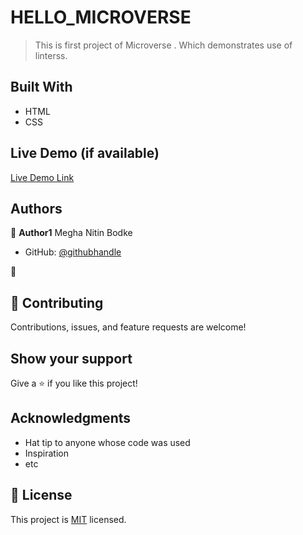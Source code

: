 
# HELLO_MICROVERSE

> This is first project of Microverse . Which demonstrates use of linterss.


## Built With

- HTML 
- CSS

## Live Demo (if available)

[Live Demo Link](https://livedemo.com)

## Authors

👤 **Author1**
Megha Nitin Bodke

- GitHub: [@githubhandle](https://github.com/megha-n-bodke/Hello_Microverse)

👤 
## 🤝 Contributing

Contributions, issues, and feature requests are welcome!


## Show your support

Give a ⭐️ if you like this project!

## Acknowledgments

- Hat tip to anyone whose code was used
- Inspiration
- etc

## 📝 License

This project is [MIT](./MIT.md) licensed.
